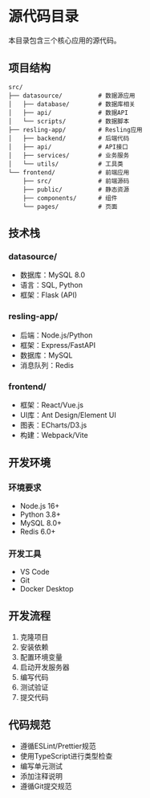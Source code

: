# 源代码目录

本目录包含三个核心应用的源代码。

## 项目结构

```
src/
├── datasource/          # 数据源应用
│   ├── database/        # 数据库相关
│   ├── api/             # 数据API
│   └── scripts/         # 数据脚本
├── resling-app/         # Resling应用
│   ├── backend/         # 后端代码
│   ├── api/             # API接口
│   ├── services/        # 业务服务
│   └── utils/           # 工具类
└── frontend/            # 前端应用
    ├── src/             # 前端源码
    ├── public/          # 静态资源
    ├── components/      # 组件
    └── pages/           # 页面
```

## 技术栈

### datasource/
- 数据库：MySQL 8.0
- 语言：SQL, Python
- 框架：Flask (API)

### resling-app/
- 后端：Node.js/Python
- 框架：Express/FastAPI
- 数据库：MySQL
- 消息队列：Redis

### frontend/
- 框架：React/Vue.js
- UI库：Ant Design/Element UI
- 图表：ECharts/D3.js
- 构建：Webpack/Vite

## 开发环境

### 环境要求
- Node.js 16+
- Python 3.8+
- MySQL 8.0+
- Redis 6.0+

### 开发工具
- VS Code
- Git
- Docker Desktop

## 开发流程

1. 克隆项目
2. 安装依赖
3. 配置环境变量
4. 启动开发服务器
5. 编写代码
6. 测试验证
7. 提交代码

## 代码规范

- 遵循ESLint/Prettier规范
- 使用TypeScript进行类型检查
- 编写单元测试
- 添加注释说明
- 遵循Git提交规范
